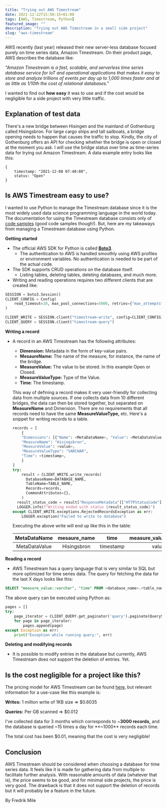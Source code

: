 ```yaml
---
title: "Trying out AWS Timestream"
date: 2021-12-22T15:50:15+01:00
tags: [AWS, Timestream, Python]
featured_image: ""
description: "Trying out AWS Timestream in a small side project"
slug: "aws-timestream"
---
```


AWS recently (last year) released their new server-less database focused purely on time series data, Amazon Timestream. On their product page, AWS describes the database like:

 *"Amazon Timestream is a fast, scalable, and serverless time series database service for IoT and operational applications that makes it easy to store and analyze trillions of events per day up to 1,000 times faster and at as little as 1/10th the cost of relational databases."* 

I wanted to find out **how easy** it was to use and if the cost would be negligible for a side project with very little traffic. 

## Explanation of test data

There's a new bridge between Hisingen and the mainland of Gothenburg called Hisingsbron. For large cargo ships and tall sailboats, a bridge opening needs to happen that causes the traffic to stop. Kindly, the city of Gothenburg offers an API for checking whether the bridge is open or closed at the moment you ask. I will use the bridge status over time as time-series data for trying out Amazon Timestream. A data example entry looks like this: 

```
{
    timestamp: "2021-12-08 07:40:08",
    status: "Open"
}
```

## Is AWS Timestream easy to use?

I wanted to use Python to manage the Timestream database since it is the most widely used data science programming language in the world today. The documentation for using the Timestream database consists only of [code samples](https://docs.aws.amazon.com/timestream/latest/developerguide/code-samples.html) (good code samples though!). But, here are my takeaways from managing a Timestream database using Python.

**Getting started**

- The official AWS SDK for Python is called **[Boto3](https://boto3.amazonaws.com/v1/documentation/api/latest/index.html)**.
    - The authentication to AWS is handled smoothly using AWS profiles or environment variables. No authentication is needed to be part of the actual code.
- The SDK supports CRUD operations on the database itself.
    - Listing tables, deleting tables, deleting databases, and much more.
- Writing and reading operations requires two different clients that are created like:

```python
SESSION = boto3.Session()
CLIENT_CONFIG = Config(
    read_timeout=20, max_pool_connections=5000, retries={"max_attempts": 10}
)

CLIENT_WRITE = SESSION.client("timestream-write", config=CLIENT_CONFIG)
CLIENT_QUERY = SESSION.client("timestream-query")
```

**Writing a record**

- A record in an AWS Timestream has the following attributes:
    - **Dimension:** Metadata in the form of key-value pairs.
    - **MesaureName:** The name of the measure, for instance, the name of the bridge.
    - **MeasureValue:** The value to be stored. In this example Open or Closed.
    - **MeasureValueType:** Type of the Value.
    - **Time**: The timestamp.
    
    This way of defining a record makes it very user-friendly for collecting data from multiple sources. If one collects data from 10 different bridges, the data can then be stored together, but separated on **MeasureName** and Dimension. There are no requirements that all records need to have the same **MeasureValueType,** etc. Here's a snippet for writing records to a table.
    
    ```python
    records = [
    	{
        "Dimensions": [{"Name": <MetaDataName>, "Value": <MetaDataValue>}]
        "MeasureName": "Hisingsbron",
        "MeasureValue": <value>,
        "MeasureValueType": "VARCHAR",
        "Time": <timestamp>,
    	}
    ]
    try:
    	result = CLIENT_WRITE.write_records(
    	  DatabaseName=DATABASE_NAME,
    	  TableName=TABLE_NAME,
    	  Records=records,
    	  CommonAttributes={},
    	)
      result_status_code = result["ResponseMetadata"]["HTTPStatusCode"]
      LOGGER.info(f"Writing ended with status {result_status_code}")
    except CLIENT_WRITE.exceptions.RejectedRecordsException as err:
        LOGGER.exception("Failed to write to database")
    ```
    
    Executing the above write will end up like this in the table:
    
    |  MetaDataName | mesaure_name |    time   | measure_value::varchar |
    |:-------------:|:------------:|:---------:|:----------------------:|
    | MetaDataValue | Hisingsbron  | timestamp | value                  |

**Reading a record** 

- AWS Timestream has a query language that is very similar to SQL but more optimized for time series data. The query for fetching the data for the last X days looks like this:

```sql
SELECT "measure_value::varchar", "time" FROM <database_name>.<table_name> WHERE time >= AGO(Xd)
```

 The above query can be executed using Python as:

```python
pages = []
try:
    page_iterator = CLIENT_QUERY.get_paginator('query').paginate(QueryString=<sql_query>)
    for page in page_iterator:
        pages.append(page)
except Exception as err:
    print("Exception while running query:", err)

```

**Deleting and modifying records**

* It is possible to modify entries in the database but currently, AWS Timestream does not support the deletion of entries. Yet.

## Is the cost negligible for a project like this?

The pricing model for AWS Timestream can be found [here](https://aws.amazon.com/timestream/pricing/), but relevant information for a use-case like this example is:

**Writes:**  1 million write of 1KB size ⇒ $0.6035

**Queries:** Per GB scanned ⇒ $0.012

I've collected data for 3 months which corresponds to ~**3000 records,** and the database is queried ~15 times a day for **~1000** records each time. 

The total cost has been $0.01, meaning that the cost is very negligible!

## Conclusion

AWS Timestream should be considered when choosing a database for time series data. It feels like it is made for gathering data from multiple to facilitate further analysis. With reasonable amounts of data (whatever that is), the price seems to be good, and for minimal side projects, the price is very good. The drawback is that it does not support the deletion of records but it will probably be a feature in the future.

By Fredrik Mile
